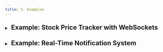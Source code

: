 ```yaml
---
title: 5. Examples
---
```


<details>
  <summary><h2 style="display: inline-flex; margin-top: 10px; padding-left: 5px;">Example: Stock Price Tracker with WebSockets</h2></summary>

  You are tasked with building a **Stock Price Tracker** using WebSockets and Express. The application should allow users to view and update stock prices in real time.

  ### Example Repository
  - A base repository will be provided to help get started. You can find it [here](https://github.com/menglishca/socket-stock-tracker-base.git).

  ### Functional Requirements:

  1. **Display stock prices**:
     - Show an initial list of stocks and their prices on the main page.
     - Periodically update stock prices for the displayed stocks.

  2. **Add new stocks**:
     - Enable users to add new stock symbols via WebSocket messages.
     - When a new stock is added, broadcast the update to all connected clients.

  3. **Real-time updates**:
     - Push stock price updates to all clients via WebSockets without requiring a page refresh.

  ### WebSocket Communication:
  - WebSockets will handle bidirectional communication between the server and connected clients.
  - The server periodically sends updates on stock prices to all clients.
  - Clients can send messages to add new stock symbols, which are then broadcast to all other clients.

  <details>
    <summary><h3 style="display: inline-flex; margin-top: 10px;">Detailed Breakdown</h3></summary>

1. **Setting up the Express server**:
   - Use the `express-ws` package to add WebSocket support.
   - Set up a route to serve the main page using EJS templates.
   - Establish WebSocket endpoints to handle communication.

2. **Designing the EJS template**:
   - Create a user interface displaying a list of stocks with their current prices.
   - Include an input field for adding new stock symbols.
   - Ensure the page updates dynamically when stock prices change or new stocks are added.

3. **Implementing WebSocket logic**:
   - Periodically generate updated prices for the existing stocks and send these updates to all connected clients.
   - Handle incoming WebSocket messages from clients to add new stock symbols and notify all clients of the addition.

4. **Live updates**:
   - Broadcast real-time updates to all connected clients whenever the stock list changes or prices are updated.
  </details>
</details>

<details>
  <summary><h2 style="display: inline-flex; margin-top: 10px; padding-left: 5px;">Example: Real-Time Notification System</h2></summary>

  You are tasked with building a **Real-Time Notification System** that pushes notifications to users in real-time using WebSockets. The system should support both broadcasting notifications to all users and sending notifications to specific users.

  ### Example Repository
  - A base repository will be provided to help get started. You can find it [here](https://github.com/menglishca/socket-real-time-notifications-template.git).

  ### Functional Requirements:

  1. **Broadcast Notifications**:
     - The server can send notifications to all connected clients simultaneously.
     - Useful for system-wide updates, like announcements or maintenance alerts.

  2. **User-Specific Notifications**:
     - The server can target individual clients for personalized notifications.
     - Examples include private messages or account-specific updates.

  3. **Dynamic Display**:
     - Notifications should appear instantly on the user’s screen.
     - Implement the display as a pop-up or within a dedicated notification panel.

  ### WebSocket Communication:
  - WebSockets handle real-time, bidirectional communication between the server and clients.
  - The server generates notifications dynamically and sends them to either all clients or specific clients.
  - Clients display received notifications without requiring a page refresh.

  <details>
    <summary><h3 style="display: inline-flex; margin-top: 10px;">Detailed Breakdown</h3></summary>

1. **Setting up the Express server**:
   - Use the `express-ws` package to enable WebSocket support.
   - Set up a route to serve the main page using EJS templates.
   - Implement WebSocket endpoints for broadcasting and targeted messaging.

2. **Designing the EJS template**:
   - Create a user interface with a notification area or pop-up display.
   - Ensure the notifications update dynamically in real-time.
   - Include visual elements for distinguishing between general and user-specific notifications.

3. **Implementing WebSocket logic**:
   - Maintain a list of connected users to enable targeted notifications.
   - Broadcast messages to all users for general notifications.
   - Send personalized messages to specific users when needed.

4. **Dynamic notification updates**:
   - Notifications are pushed to clients as events occur (e.g., user actions, system alerts).
   - The client’s notification display updates instantly without refreshing the page.
  </details>
</details>

